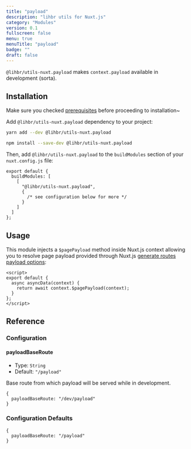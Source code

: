 ```yaml
---
title: "payload"
description: "lihbr utils for Nuxt.js"
category: "Modules"
version: 0.1
fullscreen: false
menu: true
menuTitle: "payload"
badge: ""
draft: false
---
```


`@lihbr/utils-nuxt.payload` makes `context.payload` available in development (sorta).

## Installation

<d-alert type="info">

Make sure you checked [prerequisites](/prerequisites) before proceeding to installation~

</d-alert>

Add `@lihbr/utils-nuxt.payload` dependency to your project:

<d-code-group>
  <d-code-block label="Yarn" active>

```bash
yarn add --dev @lihbr/utils-nuxt.payload
```

  </d-code-block>
  <d-code-block label="npm">

```bash
npm install --save-dev @lihbr/utils-nuxt.payload
```

  </d-code-block>
</d-code-group>

Then, add `@lihbr/utils-nuxt.payload` to the `buildModules` section of your `nuxt.config.js` file:

```javascript[nuxt.config.js]
export default {
  buildModules: [
    [
      "@lihbr/utils-nuxt.payload",
      {
        /* see configuration below for more */
      }
    ]
  ]
};
```

## Usage

This module injects a `$pagePayload` method inside Nuxt.js context allowing you to resolve page payload provided through Nuxt.js [generate routes payload options](https://nuxtjs.org/guides/configuration-glossary/configuration-generate#speeding-up-dynamic-route-generation-with-payload):

```vue[~/pages/index.vue]
<script>
export default {
  async asyncData(context) {
    return await context.$pagePayload(context);
  }
};
</script>
```

## Reference

### Configuration

#### payloadBaseRoute

- Type: `String`
- Default: `"/payload"`

Base route from which payload will be served while in development.

<!-- prettier-ignore-start -->
```javascript[module‏‏‎‏‏‎ options]
{
  payloadBaseRoute: "/dev/payload"
}
```
<!-- prettier-ignore-end -->

### Configuration Defaults

<!-- prettier-ignore-start -->
```javascript[module‏‏‎ options]
{
  payloadBaseRoute: "/payload"
}
```
<!-- prettier-ignore-end -->
